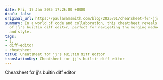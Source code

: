 ```yaml
---
date: Fri, 17 Jan 2025 17:26:00 +0000
draft: false
original_url: https://pauladamsmith.com/blog/2025/01/cheatsheet-for-jjs-builtin-diff-editor.html
summary: In a world of code and collaboration, this cheatsheet reveals the secrets
  of jj's builtin diff editor, perfect for navigating the merging madness with ease
  and style.
tags:
- jj
- diff-editor
- cheatsheet
title: Cheatsheet for jj's builtin diff editor
translationKey: Cheatsheet for jj's builtin diff editor
---
```


Cheatsheet for jj's builtin diff editor